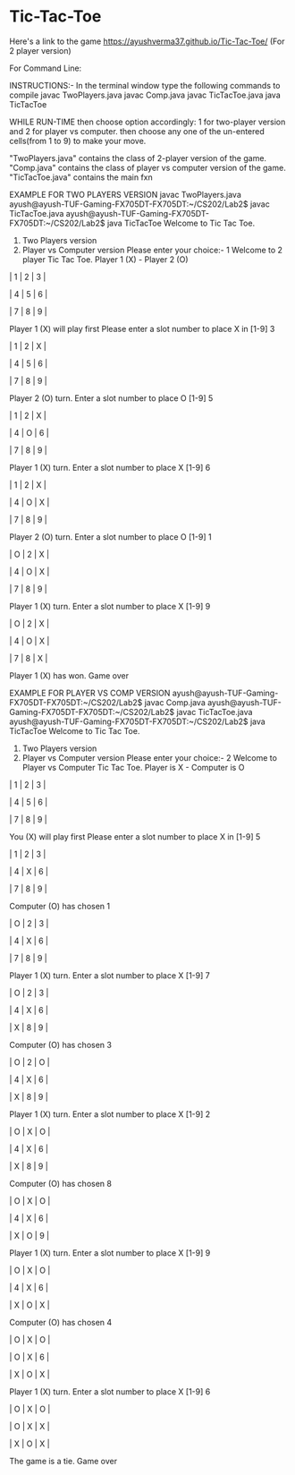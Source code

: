 # Tic-Tac-Toe
Here's a link to the game https://ayushverma37.github.io/Tic-Tac-Toe/ (For 2 player version)

For Command Line:

INSTRUCTIONS:-
In the terminal window type the following commands to compile
javac TwoPlayers.java
javac Comp.java
javac TicTacToe.java
java TicTacToe




WHILE RUN-TIME
then choose option accordingly: 1 for two-player version and 2 for player vs computer.
then choose any one of the un-entered cells(from 1 to 9) to make your move.




"TwoPlayers.java" contains the class of 2-player version of the game. "Comp.java" contains the class of player vs computer version of the game. "TicTacToe.java" contains the main fxn






EXAMPLE FOR TWO PLAYERS VERSION
javac TwoPlayers.java
ayush@ayush-TUF-Gaming-FX705DT-FX705DT:~/CS202/Lab2$ javac TicTacToe.java
ayush@ayush-TUF-Gaming-FX705DT-FX705DT:~/CS202/Lab2$ java TicTacToe
Welcome to Tic Tac Toe.
1. Two Players version
2. Player vs Computer version
Please enter your choice:-
1
Welcome to 2 player Tic Tac Toe.
Player 1 (X)  -  Player 2 (O)

| 1 | 2 | 3 |

| 4 | 5 | 6 |

| 7 | 8 | 9 |

Player 1 (X) will play first
Please enter a slot number to place X in [1-9]
3

| 1 | 2 | X |

| 4 | 5 | 6 |

| 7 | 8 | 9 |

Player 2 (O) turn. Enter a slot number to place O [1-9]
5

| 1 | 2 | X |

| 4 | O | 6 |

| 7 | 8 | 9 |

Player 1 (X) turn. Enter a slot number to place X [1-9]
6

| 1 | 2 | X |

| 4 | O | X |

| 7 | 8 | 9 |

Player 2 (O) turn. Enter a slot number to place O [1-9]
1

| O | 2 | X |

| 4 | O | X |

| 7 | 8 | 9 |

Player 1 (X) turn. Enter a slot number to place X [1-9]
9

| O | 2 | X |

| 4 | O | X |

| 7 | 8 | X |

Player 1 (X) has won. Game over



EXAMPLE FOR PLAYER VS COMP VERSION
ayush@ayush-TUF-Gaming-FX705DT-FX705DT:~/CS202/Lab2$ javac Comp.java
ayush@ayush-TUF-Gaming-FX705DT-FX705DT:~/CS202/Lab2$ javac TicTacToe.java
ayush@ayush-TUF-Gaming-FX705DT-FX705DT:~/CS202/Lab2$ java TicTacToe
Welcome to Tic Tac Toe.
1. Two Players version
2. Player vs Computer version
Please enter your choice:-
2
Welcome to Player vs Computer Tic Tac Toe.
Player is X  -  Computer is O

| 1 | 2 | 3 |

| 4 | 5 | 6 |

| 7 | 8 | 9 |

You (X) will play first
Please enter a slot number to place X in [1-9]
5

| 1 | 2 | 3 |

| 4 | X | 6 |

| 7 | 8 | 9 |

Computer (O) has chosen 1

| O | 2 | 3 |

| 4 | X | 6 |

| 7 | 8 | 9 |

Player 1 (X) turn. Enter a slot number to place X [1-9]
7

| O | 2 | 3 |

| 4 | X | 6 |

| X | 8 | 9 |

Computer (O) has chosen 3

| O | 2 | O |

| 4 | X | 6 |

| X | 8 | 9 |

Player 1 (X) turn. Enter a slot number to place X [1-9]
2

| O | X | O |

| 4 | X | 6 |

| X | 8 | 9 |

Computer (O) has chosen 8

| O | X | O |

| 4 | X | 6 |

| X | O | 9 |

Player 1 (X) turn. Enter a slot number to place X [1-9]
9

| O | X | O |

| 4 | X | 6 |

| X | O | X |

Computer (O) has chosen 4

| O | X | O |

| O | X | 6 |

| X | O | X |

Player 1 (X) turn. Enter a slot number to place X [1-9]
6

| O | X | O |

| O | X | X |

| X | O | X |

The game is a tie.  Game over


